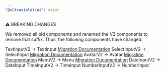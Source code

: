 ```yaml
---
"@ultraviolet/ui": major
---
```


⚠️ BREAKING CHANGES

We removed all old components and renamed the V2 components to remove that suffix. Thus, the followng components have changed:

TextInputV2 -> TextInput [Migration Documentation](https://storybook.ultraviolet.scaleway.com/?path=/docs/migrations-textinput-to-textinputv2--docs)
SelectInputV2 -> SelectInput [Migration Documentation](https://storybook.ultraviolet.scaleway.com/?path=/docs/migrations-selectinput-to-selectinputv2--docs)
AvatarV2 -> Avatar [Migration Documentation](https://storybook.ultraviolet.scaleway.com/?path=/docs/migrations-avatar-to-avatarv2--docs)
MenuV2  -> Menu [Migration Documentation](https://storybook.ultraviolet.scaleway.com/?path=/docs/migrations-menu-to-menuv2--docs)
DateInputV2 -> DateInput
TimeInputV2 -> TimeInput
NumberInputV2 -> NumberInput
